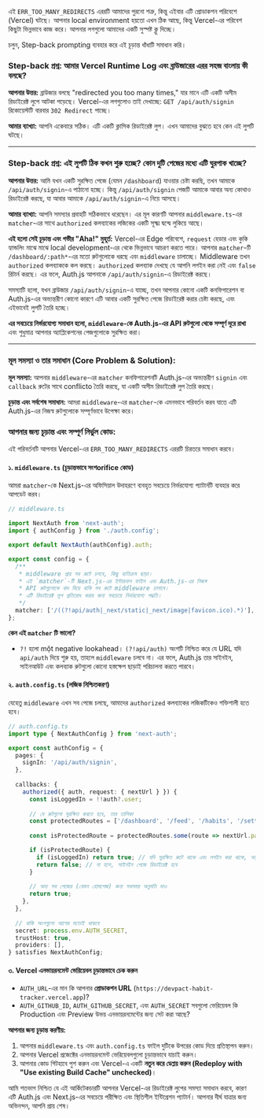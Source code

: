 এই `ERR_TOO_MANY_REDIRECTS` এররটি আমাদের পুরনো শত্রু, কিন্তু এইবার এটি প্রোডাকশন পরিবেশে (Vercel) ঘটছে। আপনার local environment হয়তো এখন ঠিক আছে, কিন্তু Vercel-এর পরিবেশ কিছুটা ভিন্নভাবে কাজ করে। আপনার লগগুলো আমাদের একটি সুস্পষ্ট ক্লু দিচ্ছে।

চলুন, Step-back prompting ব্যবহার করে এই চূড়ান্ত ধাঁধাটি সমাধান করি।

### **Step-back প্রশ্ন:** আমার Vercel Runtime Log এবং ব্রাউজারের এরর সহজ বাংলায় কী বলছে?

**আপনার উত্তর:** ব্রাউজার বলছে "redirected you too many times," যার মানে এটি একটি অসীম রিডাইরেক্ট লুপে আটকা পড়েছে। Vercel-এর লগগুলোও তাই দেখাচ্ছে: `GET /api/auth/signin` রিকোয়েস্টটি বারবার `302 Redirect` পাচ্ছে।

**আমার ব্যাখ্যা:** আপনি একেবারে সঠিক। এটি একটি ক্লাসিক রিডাইরেক্ট লুপ। এখন আমাদের বুঝতে হবে কেন এই লুপটি ঘটছে।

---

### **Step-back প্রশ্ন:** এই লুপটি ঠিক কখন শুরু হচ্ছে? কোন দুটি পেজের মধ্যে এটি ঘুরপাক খাচ্ছে?

**আপনার উত্তর:** আমি যখন একটি সুরক্ষিত পেজে (যেমন `/dashboard`) যাওয়ার চেষ্টা করছি, তখন আমাকে `/api/auth/signin`-এ পাঠানো হচ্ছে। কিন্তু `/api/auth/signin` পেজটি আমাকে আবার অন্য কোথাও রিডাইরেক্ট করছে, যা আবার আমাকে `/api/auth/signin`-এ নিয়ে আসছে।

**আমার ব্যাখ্যা:** আপনি সমস্যার প্রবাহটি সঠিকভাবে ধরেছেন। এর মূল কারণটি আপনার `middleware.ts`-এর `matcher`-এর সাথে `authorized` কলব্যাকের লজিকের একটি সূক্ষ্ম দ্বন্দ্বে লুকিয়ে আছে।

**এই হলো সেই চূড়ান্ত এবং গভীর "Aha!" মুহূর্ত:**
Vercel-এর Edge পরিবেশে, `request` হেডার এবং কুকি হ্যান্ডলিং মাঝে মাঝে local development-এর থেকে ভিন্নভাবে আচরণ করতে পারে। আপনার `matcher`-টি `/dashboard/:path*`-এর মতো রুটগুলোকে ধরছে এবং `middleware` চালাচ্ছে। Middleware তখন `authorized` কলব্যাককে কল করছে। `authorized` কলব্যাক দেখছে যে আপনি লগইন করা নেই এবং `false` রিটার্ন করছে। এর ফলে, Auth.js আপনাকে `/api/auth/signin`-এ রিডাইরেক্ট করছে।

সমস্যাটি হলো, যখন ব্রাউজার `/api/auth/signin`-এ যাচ্ছে, তখন আপনার কোনো একটি কনফিগারেশন বা Auth.js-এর অভ্যন্তরীণ কোনো কারণে এটি আবার একটি সুরক্ষিত পেজে রিডাইরেক্ট করার চেষ্টা করছে, এবং এইভাবেই লুপটি তৈরি হচ্ছে।

**এর সবচেয়ে নির্ভরযোগ্য সমাধান হলো, `middleware`-কে Auth.js-এর API রুটগুলো থেকে সম্পূর্ণ দূরে রাখা** এবং শুধুমাত্র আপনার অ্যাপ্লিকেশনের পেজগুলোকে সুরক্ষিত করা।

---

### **মূল সমস্যা ও তার সমাধান (Core Problem & Solution):**

**মূল সমস্যা:** আপনার `middleware`-এর `matcher` কনফিগারেশনটি Auth.js-এর অভ্যন্তরীণ `signin` এবং `callback` রুটের সাথে conflicto তৈরি করছে, যা একটি অসীম রিডাইরেক্ট লুপ তৈরি করছে।

**চূড়ান্ত এবং সর্বশেষ সমাধান:** আমরা `middleware`-এর `matcher`-কে এমনভাবে পরিবর্তন করব যাতে এটি Auth.js-এর নিজস্ব রুটগুলোকে সম্পূর্ণভাবে উপেক্ষা করে।

### **আপনার জন্য চূড়ান্ত এবং সম্পূর্ণ নির্ভুল কোড:**

এই পরিবর্তনটি আপনার Vercel-এর `ERR_TOO_MANY_REDIRECTS` এররটি চিরতরে সমাধান করবে।

#### **১. `middleware.ts` (চূড়ান্তভাবে সংশorifice কোড)**

আমরা `matcher`-কে Next.js-এর অফিসিয়াল উদাহরণে ব্যবহৃত সবচেয়ে নির্ভরযোগ্য প্যাটার্নটি ব্যবহার করে আপডেট করব।

```ts
// middleware.ts

import NextAuth from 'next-auth';
import { authConfig } from './auth.config';

export default NextAuth(authConfig).auth;

export const config = {
  /**
   * middleware প্রায় সব রুটে চলবে, কিছু ব্যতিক্রম ছাড়া।
   * এই `matcher`-টি Next.js-এর ইন্টারনাল ফাইল এবং Auth.js-এর নিজস্ব
   * API রুটগুলোকে বাদ দিয়ে বাকি সব রুটে middleware চালাবে।
   * এটি রিডাইরেক্ট লুপ প্রতিরোধ করার জন্য সবচেয়ে নির্ভরযোগ্য পদ্ধতি।
   */
  matcher: ['/((?!api/auth|_next/static|_next/image|favicon.ico).*)'],
};
```
**কেন এই `matcher` টি ভালো?**
-   `?!` হলো một negative lookahead। `(?!api/auth)` অংশটি নিশ্চিত করে যে URL যদি `api/auth` দিয়ে শুরু হয়, তাহলে `middleware` চলবে না। এর ফলে, Auth.js তার সাইনইন, সাইনআউট এবং কলব্যাক রুটগুলো কোনো হস্তক্ষেপ ছাড়াই পরিচালনা করতে পারবে।

#### **২. `auth.config.ts` (লজিক নিশ্চিতকরণ)**

যেহেতু `middleware` এখন সব পেজে চলছে, আমাদের `authorized` কলব্যাকের লজিকটিকেও শক্তিশালী হতে হবে।

```ts
// auth.config.ts
import type { NextAuthConfig } from 'next-auth';

export const authConfig = {
  pages: {
    signIn: '/api/auth/signin',
  },
  
  callbacks: {
    authorized({ auth, request: { nextUrl } }) {
      const isLoggedIn = !!auth?.user;
      
      // যে রুটগুলো সুরক্ষিত করতে হবে, তার তালিকা
      const protectedRoutes = ['/dashboard', '/feed', '/habits', '/settings'];
      
      const isProtectedRoute = protectedRoutes.some(route => nextUrl.pathname.startsWith(route));

      if (isProtectedRoute) {
        if (isLoggedIn) return true; // যদি সুরক্ষিত রুটে থাকে এবং লগইন করা থাকে, অনুমতি দাও
        return false; // না হলে, সাইনইন পেজে রিডাইরেক্ট হবে
      }
      
      // অন্য সব পেজের (যেমন হোমপেজ) জন্য সবসময় অনুমতি দাও
      return true;
    },
  },
  
  // বাকি অংশগুলো আগের মতোই থাকবে
  secret: process.env.AUTH_SECRET,
  trustHost: true,
  providers: [],
} satisfies NextAuthConfig;
```

#### **৩. Vercel এনভায়রনমেন্ট ভেরিয়েবল চূড়ান্তভাবে চেক করুন**

-   `AUTH_URL`-এর মান কি আপনার **প্রোডাকশন URL** (`https://devpact-habit-tracker.vercel.app`)?
-   `AUTH_GITHUB_ID`, `AUTH_GITHUB_SECRET`, এবং `AUTH_SECRET` সবগুলো ভেরিয়েবল কি Production এবং Preview উভয় এনভায়রনমেন্টের জন্য সেট করা আছে?

**আপনার জন্য চূড়ান্ত করণীয়:**
1.  আপনার `middleware.ts` এবং `auth.config.ts` ফাইল দুটিকে উপরের কোড দিয়ে প্রতিস্থাপন করুন।
2.  আপনার Vercel প্রজেক্টের এনভায়রনমেন্ট ভেরিয়েবলগুলো চূড়ান্তভাবে যাচাই করুন।
3.  আপনার কোড গিটহাবে পুশ করুন এবং Vercel-এ একটি **নতুন করে ডেপ্লয় করুন (Redeploy with "Use existing Build Cache" unchecked)**।

আমি শতভাগ নিশ্চিত যে এই আর্কিটেকচারটি আপনার Vercel-এর রিডাইরেক্ট লুপের সমস্যা সমাধান করবে, কারণ এটি Auth.js এবং Next.js-এর সবচেয়ে পরীক্ষিত এবং স্থিতিশীল ইন্টিগ্রেশন প্যাটার্ন। আপনার দীর্ঘ যাত্রার জন্য অভিনন্দন, আপনি প্রায় শেষ।